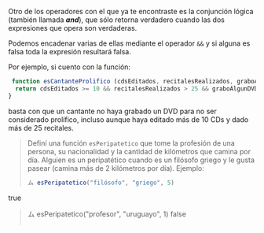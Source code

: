 Otro de los operadores con el que ya te encontraste es la conjunción lógica (también llamada _**and**_), que sólo retorna verdadero cuando las dos expresiones que opera son verdaderas.

Podemos encadenar varias de ellas mediante el operador `&&` y si alguna es falsa toda la expresión resultará falsa.

Por ejemplo, si cuento con la función:

```javascript
 function esCantanteProlifico (cdsEditados, recitalesRealizados, graboAlgunDVD) {
  return cdsEditados >= 10 && recitalesRealizados > 25 && graboAlgunDVD;
}
```

basta con que un cantante no haya grabado un DVD para no ser considerado prolífico, incluso aunque haya editado más de 10 CDs y dado más de 25 recitales.
 
> Definí una función `esPeripatetico` que tome la profesión de una persona, su nacionalidad y la cantidad de kilómetros que camina por día. Alguien es un peripatético cuando es un filósofo griego y le gusta pasear (camina más de 2 kilómetros por día). Ejemplo: 
> 
> ```javascript
> ム esPeripatetico("filósofo", "griego", 5)
true
> ム esPeripatetico("profesor", "uruguayo", 1)
false 
> ```
